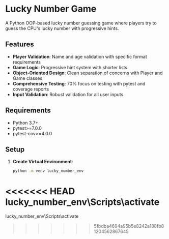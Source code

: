 # Lucky Number Game

A Python OOP-based lucky number guessing game where players try to guess the CPU's lucky number with progressive hints.

## Features

- **Player Validation**: Name and age validation with specific format requirements
- **Game Logic**: Progressive hint system with shorter lists
- **Object-Oriented Design**: Clean separation of concerns with Player and Game classes
- **Comprehensive Testing**: 70% focus on testing with pytest and coverage reports
- **Input Validation**: Robust validation for all user inputs

## Requirements

- Python 3.7+
- pytest>=7.0.0
- pytest-cov>=4.0.0

## Setup

1. **Create Virtual Environment**:
   ```bash
   python -m venv lucky_number_env
<<<<<<< HEAD
   lucky_number_env\Scripts\activate
=======
   lucky_number_env\Scripts\activate
>>>>>>> 5fbdba4694a95b5e8242a188fb81204562867645
